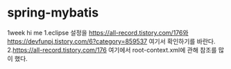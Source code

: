 # spring-mybatis
1week 
hi me
1.eclipse 설정을 https://all-record.tistory.com/176와 https://devfunpj.tistory.com/6?category=859537
여기서 확인하기를 바란다.
2.https://all-record.tistory.com/176 여기에서 root-context.xml에 관해 참조를 많이 했다.
